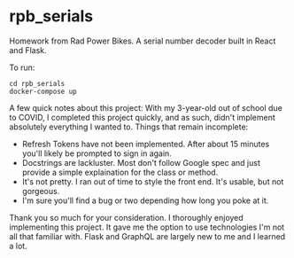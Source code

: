 # rpb_serials
Homework from Rad Power Bikes. A serial number decoder built in React and Flask.

To run:
```
cd rpb_serials
docker-compose up
```

A few quick notes about this project:
With my 3-year-old out of school due to COVID, I completed this project quickly, and as such, didn't implement absolutely everything I wanted to.
Things that remain incomplete:
* Refresh Tokens have not been implemented. After about 15 minutes you'll likely be prompted to sign in again.
* Docstrings are lackluster. Most don't follow Google spec and just provide a simple explaination for the class or method.
* It's not pretty. I ran out of time to style the front end. It's usable, but not gorgeous.
* I'm sure you'll find a bug or two depending how long you poke at it.

Thank you so much for your consideration. I thoroughly enjoyed implementing this project. It gave me the option to use technologies I'm not all that familiar with. Flask and GraphQL are largely new to me and I learned a lot. 
